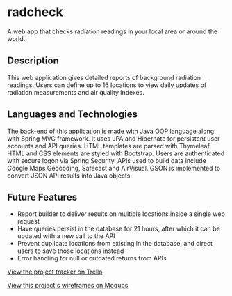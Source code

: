 # radcheck
A web app that checks radiation readings in your local area or around the world.

## Description
This web application gives detailed reports of background radiation readings. Users can define up to 16 locations to view daily updates of radiation measurements and air quality indexes.

## Languages and Technologies
The back-end of this application is made with Java OOP language along with Spring MVC framework. It uses JPA and Hibernate for persistent user accounts and API queries. HTML templates are parsed with Thymeleaf. HTML and CSS elements are styled with Bootstrap. Users are authenticated with secure logon via Spring Security. APIs used to build data include Google Maps Geocoding, Safecast and AirVisual. GSON is implemented to convert JSON API results into Java objects.

## Future Features
* Report builder to deliver results on multiple locations inside a single web request
* Have queries persist in the database for 21 hours, after which it can be updated with a new call to the API
* Prevent duplicate locations from existing in the database, and direct users to save those locations instead
* Error handling for null or outdated returns from APIs

[View the project tracker on Trello](https://trello.com/b/fRCs1igg/radcheck)

[View this project's wireframes on Moqups](https://app.moqups.com/lurchworld@gmail.com/93bZAuibtd/view)
